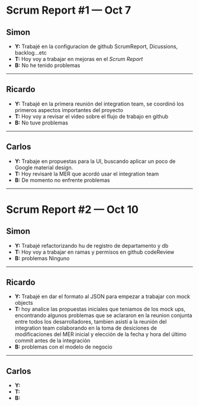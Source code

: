 # Scrum Report #1 — Oct 7

## Simon
- **Y:** Trabajé en la configuracion de github ScrumReport, Dicussions, backlog...etc
- **T:** Hoy voy a trabajar en mejoras en el *Scrum Report*  
- **B:** No he tenido problemas   

---

## Ricardo
- **Y:** Trabajé en la primera reunión del integration team, se coordinó los primeros aspectos importantes del proyecto  
- **T:** Hoy voy a revisar el video sobre el flujo de trabajo en github
- **B:** No tuve problemas  

---

## Carlos
- **Y:** Trabaje en propuestas para la UI, buscando aplicar un poco de Google material design.
- **T:** Hoy revisaré la MER que acordó usar el integration team
- **B:** De momento no enfrente problemas

---

# Scrum Report #2 — Oct 10

## Simon
- **Y:** Trabajé refactorizando hu de registro de departamento y db  
- **T:** Hoy voy a trabajar en ramas y permisos en github codeReview
- **B:** problemas Ninguno 

---

## Ricardo
- **Y:** Trabajé en dar el formato al JSON para empezar a trabajar con mock objects
- **T:** hoy analice las propuestas iniciales que teniamos de los mock ups, encontrando algunos problemas que se aclararon en la reunion conjunta entre todos los desarrolladores, tambien asistí a la reunión del integration team colaborando en la toma de desiciones de modificaciones del MER inicial y elección de la fecha y hora del último commit antes de la integración 
- **B:** problemas con el modelo de negocio 

---

## Carlos
- **Y:**  
- **T:**  
- **B:**  
